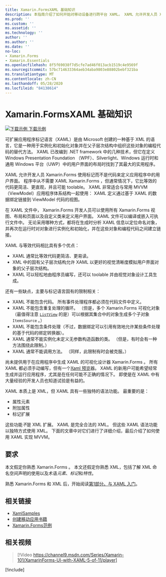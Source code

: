 ```yaml
---
title: Xamarin.FormsXAML 基础知识
description: 本指南介绍了如何开始对移动设备进行跨平台 XAML。 XAML 允许开发人员 Xamarin.Forms 使用标记而不是代码来定义应用程序中的用户界面。
ms.prod: ''
ms.custom: ''
ms.assetid: ''
ms.technology: ''
author: ''
ms.author: ''
ms.date: ''
no-loc:
- Xamarin.Forms
- Xamarin.Essentials
ms.openlocfilehash: 8f5f69038f7d5cfe7ad46f013acb1519c4e9569f
ms.sourcegitcommit: 57bc714633364aeb34aba9803e88802bebf321ba
ms.translationtype: MT
ms.contentlocale: zh-CN
ms.lasthandoff: 05/28/2020
ms.locfileid: "84138614"
---
```

# <a name="xamarinforms-xaml-basics"></a>Xamarin.FormsXAML 基础知识

[![下载示例](~/media/shared/download.png) 下载示例](https://docs.microsoft.com/samples/xamarin/xamarin-forms-samples/xamlsamples)

可扩展应用程序标记语言（XAML）是由 Microsoft 创建的一种基于 XML 的语言，它是一种用于实例化和初始化对象并在父子层次结构中组织这些对象的编程代码的替代方法。 XAML 已改编到 .NET framework 中的几种技术，但它在定义 Windows Presentation Foundation （WPF）、Silverlight、Windows 运行时和通用 Windows 平台（UWP）中的用户界面的布局时找到了其最大的实用程序。

XAML 允许开发人员 Xamarin.Forms 使用标记而不是代码来定义应用程序中的用户界面。 程序中从不需要 XAML Xamarin.Forms ，但通常情况下，它比等效的代码更简洁、更直观，并且可能 toolable。 XAML 非常适合与常用 MVVM （ViewModel）应用程序体系结构一起使用： XAML 定义通过基于 XAML 的数据绑定链接到 ViewModel 代码的视图。

在 XAML 文件中， Xamarin.Forms 开发人员可以使用所有 Xamarin.Forms 视图、布局和页面以及自定义类来定义用户界面。 XAML 文件可以编译或嵌入可执行文件中。 无论采用哪种方式，都将在生成时分析 XAML 信息以定位命名对象，并再次在运行时对对象进行实例化和初始化，并在这些对象和编程代码之间建立链接。

XAML 与等效代码相比具有多个优点：

- XAML 通常比等效代码更简洁、更易读。
- XML 中的固有父子层次结构允许 XAML 以更好的视觉清晰度模拟用户界面对象的父子层次结构。
- XAML 可以轻松地由程序员编写，还可以 toolable 并由视觉对象设计工具生成。

还有一些缺点，主要与标记语言固有的限制相关：

- XAML 不能包含代码。 所有事件处理程序都必须在代码文件中定义。
- XAML 不能包含重复处理的循环。 （但是，多个 Xamarin.Forms 可视化对象（最值得注意 [`ListView`](xref:Xamarin.Forms.ListView) 的是）可以根据其集合中的对象生成多个子对象 `ItemsSource` 。）
- XAML 不能包含条件处理（不过，数据绑定可以引用有效地允许某些条件处理的基于代码的绑定转换器）。
- XAML 通常不能实例化未定义无参数构造函数的类。 （但是，有时会有一种方法围绕此限制。）
- XAML 通常不能调用方法。 （同样，此限制有时会被克服。）

尚未提供用于在应用程序中生成 XAML 的可视化设计器 Xamarin.Forms 。 所有 XAML 都必须手动编写，但有一个[Xaml 预览](~/xamarin-forms/xaml/xaml-previewer/index.md)器。 XAML 的新用户可能希望经常生成并运行应用程序，尤其是在任何可能不正确的情况下。 即使是在 XAML 中有大量经验的开发人员也知道试验是有益的。

XAML 本质上是 XML，但 XAML 具有一些独特的语法功能。 最重要的是：

- 属性元素
- 附加属性
- 标记扩展

这些功能*不*是 XML 扩展。 XAML 是完全合法的 XML。 但这些 XAML 语法功能以独特方式使用 XML。 下面的文章中对它们进行了详细介绍，最后介绍了如何使用 XAML 实现 MVVM。

## <a name="requirements"></a>要求

本文假定你熟悉 Xamarin.Forms 。 本文还假定你熟悉 XML，包括了解 XML 命名空间声明的使用以及术语*元素*、*标记*和*特性*。

熟悉 Xamarin.Forms 和 XML 后，开始阅读[第1部分。与 XAML 入门](~/xamarin-forms/xaml/xaml-basics/get-started-with-xaml.md)。

## <a name="related-links"></a>相关链接

- [XamlSamples](https://docs.microsoft.com/samples/xamarin/xamarin-forms-samples/xamlsamples)
- [创建移动应用书籍](~/xamarin-forms/creating-mobile-apps-xamarin-forms/index.md)
- [Xamarin.Forms范例](https://docs.microsoft.com/samples/browse/?products=xamarin&term=Xamarin.Forms)

## <a name="related-video"></a>相关视频

> [!Video https://channel9.msdn.com/Series/Xamarin-101/XamarinForms-UI-with-XAML-5-of-11/player]

[!include[](~/essentials/includes/xamarin-show-essentials.md)]
